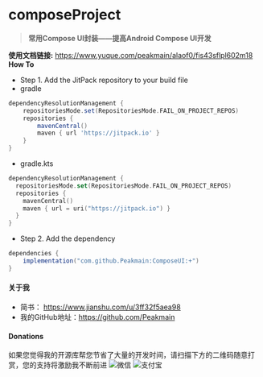 # composeProject

> **常用Compose UI封装——提高Android Compose UI开发**

**使用文档链接:** https://www.yuque.com/peakmain/alaof0/fis43sflpl602m18
**How To**

- Step 1. Add the JitPack repository to your build file
- gradle

```groovy
dependencyResolutionManagement {
    repositoriesMode.set(RepositoriesMode.FAIL_ON_PROJECT_REPOS)
    repositories {
        mavenCentral()
        maven { url 'https://jitpack.io' }
    }
}
```
- gradle.kts
```kotlin
dependencyResolutionManagement {
  repositoriesMode.set(RepositoriesMode.FAIL_ON_PROJECT_REPOS)
  repositories {
    mavenCentral()
    maven { url = uri("https://jitpack.io") }
  }
}
```
- Step 2. Add the dependency
```groovy
dependencies {
    implementation("com.github.Peakmain:ComposeUI:+")
}
```
#### 关于我

- 简书： https://www.jianshu.com/u/3ff32f5aea98
- 我的GitHub地址：https://github.com/Peakmain

#### Donations

如果您觉得我的开源库帮您节省了大量的开发时间，请扫描下方的二维码随意打赏，您的支持将激励我不断前进
![微信](https://user-images.githubusercontent.com/26482737/184805287-0561a7e2-da13-4ef4-b367-c5e8672c121d.jpg)
![支付宝](https://user-images.githubusercontent.com/26482737/184805306-f44511a7-7660-4fe1-9f07-305005576c2c.jpg)
